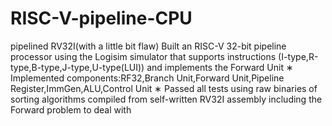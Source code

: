 # RISC-V-pipeline-CPU
pipelined RV32I(with a little bit flaw)
Built an RISC-V 32-bit pipeline processor using the Logisim simulator that supports instructions (I-type,R-type,B-type,J-type,U-type(LUI)) and implements the Forward Unit
∗ Implemented components:RF32,Branch Unit,Forward Unit,Pipeline Register,ImmGen,ALU,Control Unit
∗ Passed all tests using raw binaries of sorting algorithms compiled from self-written RV32I assembly including
the Forward problem to deal with
